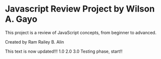 # Javascript Review Project by Wilson A. Gayo
This project is a review of JavaScript concepts, from beginner to advanced.

Created by Ram Railey B. Alin

This text is now updated!!!
1.0 2.0 3.0
Testing phase, start!!
